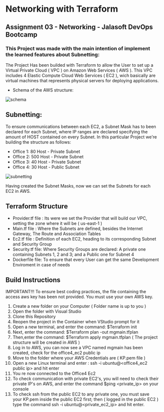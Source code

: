 # Networking with Terraform
## Assignment 03 - Networking - Jalasoft DevOps Bootcamp

### This Project was made with the main intention of implement the learned features about Subnetting: 

The Project Has been builded with Terraform to allow the User to set up a Virtual Private Cloud ( VPC ) on Amazon Web Services ( AWS ). This VPC includes 4 
Elastic Compute Cloud Web Services ( EC2 ), wich basically are virtual machines that represents physical servers for deploying applications.


 * Schema of the AWS structure:
 

![schema](https://user-images.githubusercontent.com/82456534/171965151-398130a3-283f-4913-9e92-50c1f7a89b79.png)





## Subnetting:
   To ensure communications between each EC2, a Subnet Mask has to been declared for each Subnet, where IP ranges are declared specifying the 
   amount of HOST contained on every Subnet. In this particular Project we're building the structure as follows:
   
   *  Office 1: 80 Host  - Private Subnet
   *  Office 2: 500 Host - Private Subnet
   *  Office 3: 40 Host - Private Subnet
   *  Office 4: 30 Host - Public Subnet


![subnetting](https://user-images.githubusercontent.com/82456534/171849689-6cc41f81-7515-487f-9f89-557eb65467b9.png)

   Having created the Subnet Masks, now we can set the Subnets for each EC2 in AWS.
   

## Terraform Structure
   
   *  Provider.tf file :  Its were we set the Provider that will build our VPC, setting the zone where it will be ( us-east-1 )
   *  Main.tf file : Where the Subnets are defined, besides the Internet Gateway, The Route and Association Tables
   *  Ec2.tf file :  Definition of each EC2, heading to its corresponding Subnet and Security Group
   *  Security.tf file: Where Security Groups are declared: A private one containing Subnets 1, 2 and 3; and a Public one for Subnet 4
   *  Dockerfile file: To ensure that every User can get the same Development Enviroment in case of needs


## Build Instructions

   IMPORTANT!!!
   To ensure best coding practices, the file containing the access aws key  has been not provided. You must use your own AWS key.
   
   1) Create a new folder on your Computer ( Folder name is up to you )
   2) Open the folder with Visual Studio
   3) Clone this Repository
   4) Reopen the project in the Container when VStudio prompt for it
   5) Open a new terminal, and enter the command: $Terraform init
   6) Next, enter the command: $Terraform plan -out mgmain.tfplan
   7) Then,enter the command: $Terraform apply mgmain.tfplan  ( The project structure will be created in AWS )
   8) Log in to AWS, you can now see a VPC named mgmain has been created, check for the office4_ec2 public ip
   9) Move to the folder where your AWS Credentials are ( KP.pem file )
   10) Open a new Linux terminal and enter : ssh -i <YOUR AWS KEY> ubuntu@<office4_ec2 public ip> and hit enter
   11) You re now connected to the Office4 Ec2
   12) To check communication with private EC2's, you will need to check their private IP's on AWS, and enter the command $ping <private_ip> on your console
   13) To check ssh from the public EC2 to any private one, you must save your KP.pem inside the public EC2 first; then ( logged in the public EC2 ) type the
       command ssh -i <YOUR AWS KEY> ubuntu@<private_ec2_ip> and hit enter.
   
